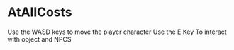 # AtAllCosts

Use the WASD keys to move the player character
Use the E Key To interact with object and NPCS
